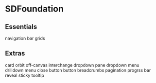 # SDFoundation

## Essentials
navigation bar
grids

## Extras
card
orbit
off-canvas
interchange
dropdown pane
dropdown menu
drilldown menu
close button
button
breadcrumbs
pagination
progrss bar
reveal
sticky
tooltip

